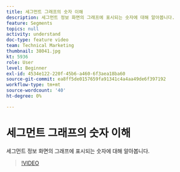 ```yaml
---
title: 세그먼트 그래프의 숫자 이해
description: 세그먼트 정보 화면의 그래프에 표시되는 숫자에 대해 알아봅니다.
feature: Segments
topics: null
activity: understand
doc-type: feature video
team: Technical Marketing
thumbnail: 38041.jpg
kt: 5936
role: User
level: Beginner
exl-id: 4534e122-220f-45b6-a460-6f3aea18ba60
source-git-commit: ea8ff5de0157659fa91341c4a4aa49de6f397192
workflow-type: tm+mt
source-wordcount: '40'
ht-degree: 0%

---
```


# 세그먼트 그래프의 숫자 이해

세그먼트 정보 화면의 그래프에 표시되는 숫자에 대해 알아봅니다.

>[!VIDEO](https://video.tv.adobe.com/v/326856/?quality=12&learn=on&captions=kor)
